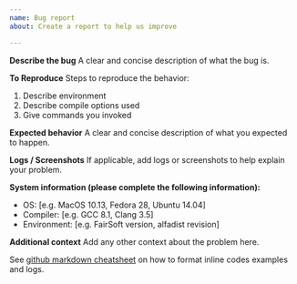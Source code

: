 ```yaml
---
name: Bug report
about: Create a report to help us improve

---
```


**Describe the bug**
A clear and concise description of what the bug is.

**To Reproduce**
Steps to reproduce the behavior:
1. Describe environment
2. Describe compile options used
3. Give commands you invoked

**Expected behavior**
A clear and concise description of what you expected to happen.

**Logs / Screenshots**
If applicable, add logs or screenshots to help explain your problem.

**System information (please complete the following information):**
 - OS: [e.g. MacOS 10.13, Fedora 28, Ubuntu 14.04]
 - Compiler: [e.g. GCC 8.1, Clang 3.5]
 - Environment: [e.g. FairSoft version, alfadist revision]

**Additional context**
Add any other context about the problem here.

See [github markdown cheatsheet](https://github.com/adam-p/markdown-here/wiki/Markdown-Cheatsheet#code) on how to format inline codes examples and logs.
